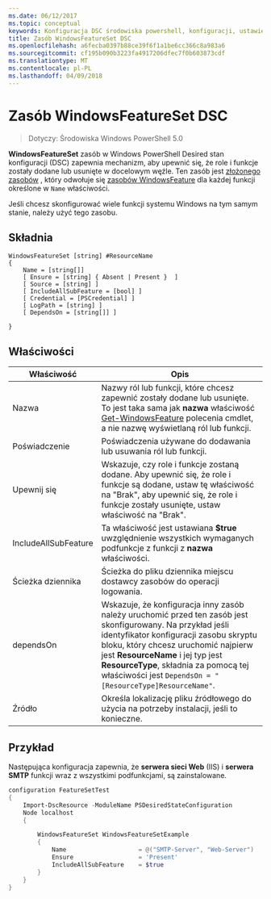```yaml
---
ms.date: 06/12/2017
ms.topic: conceptual
keywords: Konfiguracja DSC środowiska powershell, konfiguracji, ustawienia
title: Zasób WindowsFeatureSet DSC
ms.openlocfilehash: a6fecba0397b88ce39f6f1a1be6cc366c8a983a6
ms.sourcegitcommit: cf195b090b3223fa4917206dfec7f0b603873cdf
ms.translationtype: MT
ms.contentlocale: pl-PL
ms.lasthandoff: 04/09/2018
---
```

# <a name="dsc-windowsfeatureset-resource"></a>Zasób WindowsFeatureSet DSC

> Dotyczy: Środowiska Windows PowerShell 5.0

**WindowsFeatureSet** zasób w Windows PowerShell Desired stan konfiguracji (DSC) zapewnia mechanizm, aby upewnić się, że role i funkcje zostały dodane lub usunięte w docelowym węźle.
Ten zasób jest [złożonego zasobów](authoringResourceComposite.md) , który odwołuje się [zasobów WindowsFeature](windowsfeatureResource.md) dla każdej funkcji określone w `Name` właściwości.

Jeśli chcesz skonfigurować wiele funkcji systemu Windows na tym samym stanie, należy użyć tego zasobu.

## <a name="syntax"></a>Składnia

```
WindowsFeatureSet [string] #ResourceName
{
    Name = [string[]]
    [ Ensure = [string] { Absent | Present }  ]
    [ Source = [string] ]
    [ IncludeAllSubFeature = [bool] ]
    [ Credential = [PSCredential] ]
    [ LogPath = [string] ]
    [ DependsOn = [string[]] ]

}
```

## <a name="properties"></a>Właściwości

|  Właściwość  |  Opis   |
|---|---|
| Nazwa| Nazwy ról lub funkcji, które chcesz zapewnić zostały dodane lub usunięte. To jest taka sama jak **nazwa** właściwość [Get-WindowsFeature](https://technet.microsoft.com/en-us/library/jj205469.aspx) polecenia cmdlet, a nie nazwę wyświetlaną ról lub funkcji.|
| Poświadczenie| Poświadczenia używane do dodawania lub usuwania ról lub funkcji.|
| Upewnij się| Wskazuje, czy role i funkcje zostaną dodane. Aby upewnić się, że role i funkcje są dodane, ustaw tę właściwość na "Brak", aby upewnić się, że role i funkcje zostały usunięte, ustaw właściwość na "Brak".|
| IncludeAllSubFeature| Ta właściwość jest ustawiana **$true** uwzględnienie wszystkich wymaganych podfunkcje z funkcji z **nazwa** właściwości.|
| Ścieżka dziennika| Ścieżka do pliku dziennika miejscu dostawcy zasobów do operacji logowania.|
| dependsOn| Wskazuje, że konfiguracja inny zasób należy uruchomić przed ten zasób jest skonfigurowany. Na przykład jeśli identyfikator konfiguracji zasobu skryptu bloku, który chcesz uruchomić najpierw jest __ResourceName__ i jej typ jest __ResourceType__, składnia za pomocą tej właściwości jest `DependsOn = "[ResourceType]ResourceName"`.|
| Źródło| Określa lokalizację pliku źródłowego do użycia na potrzeby instalacji, jeśli to konieczne.|

## <a name="example"></a>Przykład

Następująca konfiguracja zapewnia, że **serwera sieci Web** (IIS) i **serwera SMTP** funkcji wraz z wszystkimi podfunkcjami, są zainstalowane.

```powershell
configuration FeatureSetTest
{
    Import-DscResource -ModuleName PSDesiredStateConfiguration
    Node localhost
    {

        WindowsFeatureSet WindowsFeatureSetExample
        {
            Name                    = @("SMTP-Server", "Web-Server")
            Ensure                  = 'Present'
            IncludeAllSubFeature    = $true
        }
    }
}
```